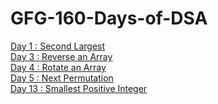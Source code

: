 # GFG-160-Days-of-DSA

[Day 1 : Second Largest](https://github.com/keshsrini/GFG-160-Days-of-DSA/blob/main/1.%20Second%20Largest)<br />
[Day 3 : Reverse an Array](https://github.com/keshsrini/GFG-160-Days-of-DSA/blob/main/3.%20Reverse%20an%20Array)<br />
[Day 4 : Rotate an Array](https://github.com/keshsrini/GFG-160-Days-of-DSA/blob/main/4.%20Rotate%20an%20Array)<br />
[Day 5 : Next Permutation](https://github.com/keshsrini/GFG-160-Days-of-DSA/blob/main/5.%20Next%20Permutation)<br />
[Day 13 : Smallest Positive Integer](https://github.com/keshsrini/GFG-160-Days-of-DSA/blob/main/13.%20Smallest%20Positive%20Integer)<br />
